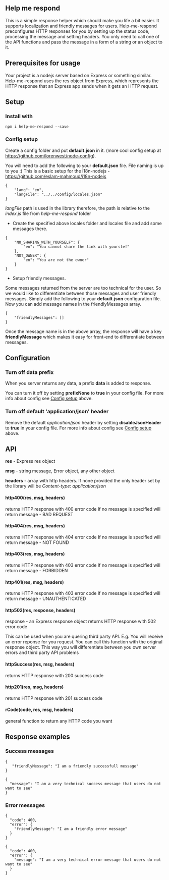 ## Help me respond

This is a simple response helper which should make you life a bit easier. It supports localization and friendly messages for users.
Help-me-respond preconfigures HTTP responses for you by setting up the status code, processing the message and setting headers. You only need to call one of the API functions and pass the message in a form of a string or an object to it.

## Prerequisites for usage
Your project is a nodejs server based on Express or something similar. Help-me-respond uses the res object from Express, which represents the HTTP response that an Express app sends when it gets an HTTP request.

## Setup

### Install with

```
npm i help-me-respond --save
```

### Config setup

Create a config folder and put **default.json** in it. (more cool config setup at https://github.com/lorenwest/node-config).

You will need to add the following to your **default.json** file. File naming is up to you :) This is a basic setup for the i18n-nodejs - https://github.com/eslam-mahmoud/i18n-nodejs


    {
    	"lang": "en",
    	"langFile": "../../config/locales.json"
    }

*langFile* path is used in the library therefore, the path is relative to the *index.js* file from *help-me-respond* folder

* Create the specified above locales folder and locales file and add some messages there.

```
{
	"NO_SHARING_WITH_YOURSELF": {
		"en": "You cannot share the link with yourslef"
	},
	"NOT_OWNER": {
		"en": "You are not the owner"
	}
}
```

* Setup friendly messages.

Some messages returned from the server are too technical for the user. So we would like to differentiate between those messages and user friendly messages. Simply add the following to your **default.json** configuration file. Now you can add message names in the friendlyMessages array.

    {
    	"friendlyMessages": []
    }


Once the message name is in the above array, the response will have a key **friendlyMessage** which makes it easy for front-end to differentiate between messages.

## Configuration

### Turn off data prefix
When you server returns any data, a prefix **data** is added to response.

You can turn it off by setting **prefixNone** to **true** in your config file. For more info about config see [Config setup](#config-setup) above.


### Turn off default 'application/json' header

Remove the default *application/json* header by setting **disableJsonHeader** to **true** in your config file. For more info about config see [Config setup](#config-setup) above.

## API

**res** - Express res object

**msg** - string message, Error object, any other object

**headers** - array with http headers. If none provided the only header set by the library will be *Content-type*: *application/json*



#### http400(res, msg, headers)
returns HTTP response with 400 error code
If no message is specified will return message - BAD REQUEST


#### http404(res, msg, headers)
returns HTTP response with 404 error code
If no message is specified will return message - NOT FOUND


#### http403(res, msg, headers)
returns HTTP response with 403 error code
If no message is specified will return message - FORBIDDEN


#### http401(res, msg, headers)
returns HTTP response with 403 error code
If no message is specified will return message - UNAUTHENTICATED


#### http502(res, response, headers)
response - an Express response object
returns HTTP response with 502 error code

This can be used when you are quering third party API. E.g. You will receive an error reponse for you request. You can call this function with the original response object. This way you will differentiate between you own server errors and third party API problems


#### httpSuccess(res, msg, headers)
returns HTTP response with 200 success code


#### http201(res, msg, headers)
returns HTTP response with 201 success code


#### rCode(code, res, msg, headers)
general function to return any HTTP code you want


## Response examples

### Success messages
```
{
   "friendlyMessage": "I am a friendly successfull message"
}
```

```
{
  "message": "I am a very technical success message that users do not want to see"
}
```

### Error messages
```
{
  "code": 400,
  "error": {
    "friendlyMessage": "I am a friendly error message"
  }
}
```

```
{
  "code": 400,
  "error": {
    "message": "I am a very technical error message that users do not want to see"
  }
}
```
